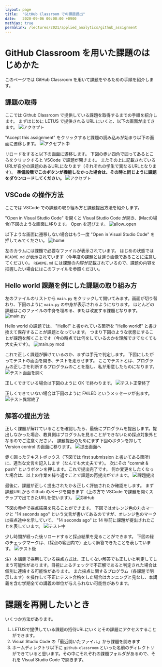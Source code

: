```yaml
---
layout: page
title:  "GitHub Classroom での課題提出"
date:   2020-09-06 00:00:00 +0900
mathjax: true
permalink: /lectures/2021/applied_analytics/github_assignment
---
```


# GitHub Classroom を用いた課題のはじめかた
このページでは GitHub Classroom を用いて課題をやるための手順を紹介します。

## 課題の取得
ここでは Github Classroom で提供している課題を取得するまでの手順を紹介します。
まずはじめに LETUS で提供される URL にいくと、以下の画面が出てきます。
![アクセプト](assignment/accept.png)

"Accept this assignment" をクリックすると課題の読み込みが始まり以下の画面に遷移します。
![アクセプト中](assignment/during-accept.png)

リロードをすると以下の画面に遷移します。
下図の赤い四角で囲ってあるところをクリックすると VSCode で課題が開きます。
またその上に記載されているURLが自分の課題のあるURLになります（それぞれの学生で異なるURLとなります）。
__準備段階でこのボタンが機能しなかった場合は、その時と同じように課題をダウンロードしてください。__
![アクセプト](assignment/after_accept.png)

## VSCode の操作方法
ここでは VSCode での課題の取り組み方と課題提出方法を紹介します。

"Open in Visual Studio Code" を開くと Visual Studio Code が開き、(Macの場合)下図のような画面に移ります。 Open を選びます。
![allow_open](assignment/allow_open.png)

以下ような画面に遷移しない場合はもう一度 "Open in Visual Studio Code" を押してみてください。
![home](assignment/home.png)

左のカラムには課題で必要なファイルが表示されています。
はじめの状態では `README.md` が表示されています（今年度の課題とは違う画像であることに注意してください）。
`README.md` には課題の内容が記載されているので、課題の内容を把握したい場合にはこのファイルを参照ください。


## Hello world 課題を例にした課題の取り組み方
左のファイルのリストから `main.py` をクリックして開いてみます。画面が切り替わり、下図のように `main.py` の中身が表示されるようになります。
ほとんどの課題はこのファイルの中身を埋める、または改変する課題となります。
![main.py](assignment/main-initial.png)

Hello world の課題では、 "Hello!" と書かれている箇所を "Hello world!" と書き換えて保存することが課題となっています。
つまり下図のような状態にすることが課題を解くことです（今の時点では何をしているのかを理解できてなくても大丈夫です）。
![main.py mod](assignment/main-complete.png)

これで正しく課題が解けているのか、まずは手元で判定します。
下図にしたがってテストの画面を開き、テストを走らせます。
ここでテストとは、プログラムの正しさを判断するプログラムのことを指し、私が用意したものになります。
![テスト画面を開く](assignment/test-init.png)

正しくできている場合は下図のように OK で終わります。
![テスト正常終了](assignment/test-success.png)

正しくできていない場合は下図のように FAILED というメッセージが出ます。
![テスト異常終了](assignment/test-failure.png)


## 解答の提出方法
正しく課題が解けていることを確認したら、最後にプログラムを提出します。提出しなかった場合、教員側はプログラムを見ることができないため採点対象外となるのでご注意ください。
課題提出のためにまず下図のボタンを押して Version control の画面に移ります。
![提出画面へ](assignment/submit-initial.png)

赤く囲ったテキストボックス（下図では first submission と書いてある箇所）に、適当な文言を記入します（なんでも大丈夫です）。
次にその "commit & push" というボタンを押します。これで提出完了です。
何か変更をしたくなった場合は、以上の作業を繰り返すことで課題の再提出ができます。
![課題提出](assignment/submit-commit.png)

最後に、課題が正しく提出されたか＆正しく評価されたか確認をします。
まず課題URLから Github のページを開きます（上の方で VSCode で課題を開くステップで出てきたURLを使います）。
![GitHub](assignment/to-confirm.png)

下図の赤枠で採点結果を見ることができます。
下図ではオレンジ色の丸のマークと "14 seconds ago" という文言が書いてあるのですが、オレンジ色のマークは採点途中を示していて、 "14 seconds ago" は 14 秒前に課題が提出されたことを表しています。
![テスト中](assignment/during-test.png)

少し時間が経った後リロードすると採点結果を見ることができます。
下図の緑のチェックマークは、（採点の範囲内で）正しく解答できたことを表しています。
![テスト後](assignment/after-test.png)

注）本講義で採用している採点方式は、正しくない解答でも正しいと判定してしまう可能性があります。目視によるチェックで不正解であると判定された場合は個別に連絡する可能性があります。
また採点に関するプログラム（各課題で明示します）を操作して不正にテスト合格をした場合はカンニングと見なし、本講義を含む学期全ての講義の単位が与えられない可能性があります。


# 課題を再開したいとき

いくつか方法があります。

1. LETUSで提供している課題の招待URLにいくとその課題にアクセスすることができます。
1. Visual Studio Code の「最近開いたファイル」から課題を開きます
1. ホームディレクトリ以下に `github-classroom` といった名前のディレクトリができていると思います。その中にそれぞれの課題フォルダがあるので、それを Visual Studio Code で開きます。
